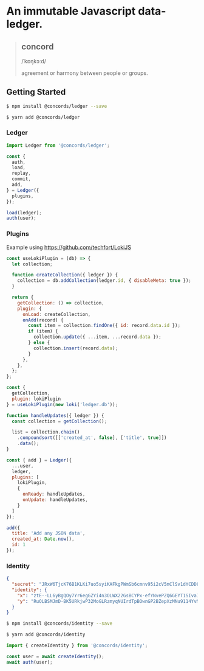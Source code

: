 # An immutable Javascript data-ledger.

> ## concord
> /ˈkɒŋkɔːd/
>
> agreement or harmony between people or groups.

## Getting Started

```bash
$ npm install @concords/ledger --save

$ yarn add @concords/ledger
```

### Ledger

```javascript
import Ledger from '@concords/ledger';

const {
  auth,
  load,
  replay,
  commit,
  add,
} = Ledger({
  plugins,
});

load(ledger);
auth(user);
```

### Plugins

Example using https://github.com/techfort/LokiJS

```javascript
const useLokiPlugin = (db) => {
  let collection;

  function createCollection({ ledger }) {
    collection = db.addCollection(ledger.id, { disableMeta: true });
  }

  return {
    getCollection: () => collection,
    plugin: {
      onLoad: createCollection,
      onAdd(record) {
        const item = collection.findOne({ id: record.data.id });
        if (item) {
          collection.update({ ...item, ...record.data });
        } else {
          collection.insert(record.data);
        }
      },
    },
  };
};

const {
  getCollection,
  plugin: lokiPlugin
} = useLokiPlugin(new loki('ledger.db'));

function handleUpdates({ ledger }) {
  const collection = getCollection();

  list = collection.chain()
    .compoundsort([['created_at', false], ['title', true]])
    .data();
}

const { add } = Ledger({
  ...user,
  ledger,
  plugins: [
    lokiPlugin,
    {
      onReady: handleUpdates,
      onUpdate: handleUpdates,
    }
  ]
});

add({
  title: 'Add any JSON data',
  created_at: Date.now(),
  id: 1
});

```

### Identity

```JSON
{
  "secret": "JRxW6TjcK76B1KLKi7uo5syiKAFkgPWmSb6cmnv95i2cV5mClSv1dYCDD8uuYs3S",
  "identity": {
    "x": "ztE--LL6yBgQOy7Yr6egGZYi4n3OLWX22GsBCYPx-efYNvePZQ6GEYT1SIvaIgZA",
    "y": "RuOLBSMJmD-BK5URkjwP32MoGLRzmyqNUIrdTpBOwnGP2BZepXzMNu9114YvMOoG"
  }
}
```

```bash
$ npm install @concords/identity --save

$ yarn add @concords/identity
```

``` javascript
import { createIdentity } from '@concords/identity';

const user = await createIdentity();
await auth(user);
```
